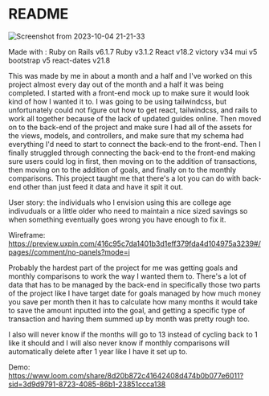 # README

![Screenshot from 2023-10-04 21-21-33](https://github.com/JoeYo24/Budget_Tracker_with_bootstrap/assets/125417102/4f42caa1-358c-4197-afeb-0bff2fea1da6)

Made with : 
  Ruby on Rails v6.1.7
  Ruby v3.1.2
  React v18.2 
  victory v34
  mui v5 
  bootstrap v5
  react-dates v21.8


This was made by me in about a month and a half and I've worked on this project almost every day out of the month and a half it was being completed. I started with a front-end mock up to make sure it would look kind of how I wanted it to. I was going to be using tailwindcss, but unfortunately could not figure out how to get react, tailwindcss, and rails to work all together because of the lack of updated guides online. Then moved on to the back-end of the project and make sure I had all of the assets for the views, models, and controllers, and make sure that my schema had everything I'd need to start to connect the back-end to the front-end. Then I finally struggled through connecting the back-end to the front-end making sure users could log in first, then moving on to the addition of transactions, then moving on to the addition of goals, and finally on to the monthly comparisons. This project taught me that there's a lot you can do with back-end other than just feed it data and have it spit it out. 

User story: 
  the individuals who I envision using this are college age indivuduals or a little older who need to maintain a nice sized savings so when something eventually goes wrong you have enough to fix it. 

Wireframe: 
  https://preview.uxpin.com/416c95c7da1401b3d1eff379fda4d104975a3239#/pages//comment/no-panels?mode=i

Probably the hardest part of the project for me was getting goals and monthly comparisons to work the way I wanted them to. There's a lot of data that has to be managed by the back-end in specifically those two parts of the project like I have target date for goals managed by how much money you save per month then it has to calculate how many months it would take to save the amount inputted into the goal, and getting a specific type of transaction and having them summed up by month was pretty rough too. 

I also will never know if the months will go to 13 instead of cycling back to 1 like it should and I will also never know if monthly comparisons will automatically delete after 1 year like I have it set up to.

Demo: 
https://www.loom.com/share/8d20b872c41642408d474b0b077e6011?sid=3d9d9791-8723-4085-86b1-23851ccca138

